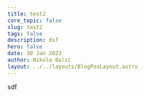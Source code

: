 ```yaml
---
title: test2
core_topic: false
slug: test2
tags: false
description: dsf
hero: false
date: 30 Jan 2023
author: Nikola Balic
layout: ../../layouts/BlogPosLayout.astro
---
```

sdf